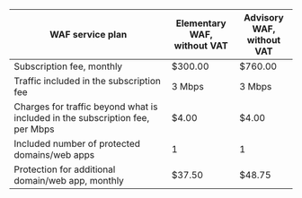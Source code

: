 | WAF service plan | Elementary WAF,<br>without VAT | Advisory WAF,<br>without VAT |
| --- | --- | --- |
| Subscription fee, monthly | $300.00 | $760.00 |
| Traffic included in the subscription fee | 3 Mbps | 3 Mbps |
| Charges for traffic beyond what is included in the subscription fee, per Mbps | $4.00 | $4.00 |
| Included number of protected domains/web apps | 1 | 1 |
| Protection for additional domain/web app, monthly | $37.50 | $48.75 |
